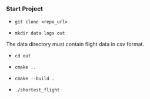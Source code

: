 ### Start Project

- `git clone <repo_url>`

- `mkdir data logs out`

The data directory must contain flight data in csv format.

- `cd out`

- `cmake ..`

- `cmake --build .`

- `./shortest_flight`
